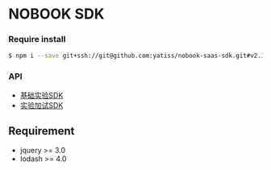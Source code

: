 # NOBOOK SDK
### Require install
```bash
$ npm i --save git+ssh://git@github.com:yatiss/nobook-saas-sdk.git#v2.1.18
```

### API
* [基础实验SDK](nobook/lab/README.md)
* [实验加试SDK](nobook/additional/README.md)

## Requirement
* jquery >= 3.0
* lodash >= 4.0